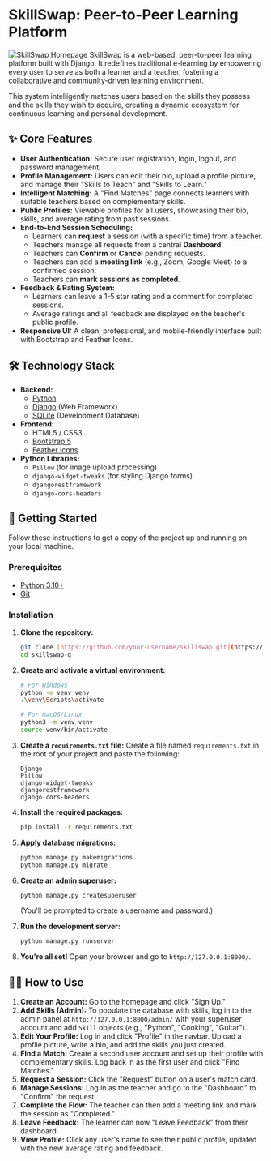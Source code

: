 # SkillSwap: Peer-to-Peer Learning Platform

![SkillSwap Homepage](https://i.imgur.com/your-hero-image-link.png) SkillSwap is a web-based, peer-to-peer learning platform built with Django. It redefines traditional e-learning by empowering every user to serve as both a learner and a teacher, fostering a collaborative and community-driven learning environment.

This system intelligently matches users based on the skills they possess and the skills they wish to acquire, creating a dynamic ecosystem for continuous learning and personal development.

## ✨ Core Features

* **User Authentication:** Secure user registration, login, logout, and password management.
* **Profile Management:** Users can edit their bio, upload a profile picture, and manage their "Skills to Teach" and "Skills to Learn."
* **Intelligent Matching:** A "Find Matches" page connects learners with suitable teachers based on complementary skills.
* **Public Profiles:** Viewable profiles for all users, showcasing their bio, skills, and average rating from past sessions.
* **End-to-End Session Scheduling:**
    * Learners can **request** a session (with a specific time) from a teacher.
    * Teachers manage all requests from a central **Dashboard**.
    * Teachers can **Confirm** or **Cancel** pending requests.
    * Teachers can add a **meeting link** (e.g., Zoom, Google Meet) to a confirmed session.
    * Teachers can **mark sessions as completed**.
* **Feedback & Rating System:**
    * Learners can leave a 1-5 star rating and a comment for completed sessions.
    * Average ratings and all feedback are displayed on the teacher's public profile.
* **Responsive UI:** A clean, professional, and mobile-friendly interface built with Bootstrap and Feather Icons.

## 🛠️ Technology Stack

* **Backend:**
    * [Python](https://www.python.org/)
    * [Django](https://www.djangoproject.com/) (Web Framework)
    * [SQLite](https://www.sqlite.org/index.html) (Development Database)
* **Frontend:**
    * HTML5 / CSS3
    * [Bootstrap 5](https://getbootstrap.com/)
    * [Feather Icons](https://feathericons.com/)
* **Python Libraries:**
    * `Pillow` (for image upload processing)
    * `django-widget-tweaks` (for styling Django forms)
    * `djangorestframework`
    * `django-cors-headers`

## 🚀 Getting Started

Follow these instructions to get a copy of the project up and running on your local machine.

### Prerequisites

* [Python 3.10+](https://www.python.org/downloads/)
* [Git](https://git-scm.com/downloads/)

### Installation

1.  **Clone the repository:**
    ```sh
    git clone [https://github.com/your-username/skillswap.git](https://github.com/Sakthi4425/skillswap.git)
    cd skillswap-g
    ```

2.  **Create and activate a virtual environment:**
    ```sh
    # For Windows
    python -m venv venv
    .\venv\Scripts\activate
    
    # For macOS/Linux
    python3 -m venv venv
    source venv/bin/activate
    ```

3.  **Create a `requirements.txt` file:**
    Create a file named `requirements.txt` in the root of your project and paste the following:
    ```
    Django
    Pillow
    django-widget-tweaks
    djangorestframework
    django-cors-headers
    ```

4.  **Install the required packages:**
    ```sh
    pip install -r requirements.txt
    ```

5.  **Apply database migrations:**
    ```sh
    python manage.py makemigrations
    python manage.py migrate
    ```

6.  **Create an admin superuser:**
    ```sh
    python manage.py createsuperuser
    ```
    (You'll be prompted to create a username and password.)

7.  **Run the development server:**
    ```sh
    python manage.py runserver
    ```

8.  **You're all set!** Open your browser and go to `http://127.0.0.1:8000/`.

## 🧑‍🏫 How to Use

1.  **Create an Account:** Go to the homepage and click "Sign Up."
2.  **Add Skills (Admin):** To populate the database with skills, log in to the admin panel at `http://127.0.0.1:8000/admin/` with your superuser account and add `Skill` objects (e.g., "Python", "Cooking", "Guitar").
3.  **Edit Your Profile:** Log in and click "Profile" in the navbar. Upload a profile picture, write a bio, and add the skills you just created.
4.  **Find a Match:** Create a second user account and set up their profile with complementary skills. Log back in as the first user and click "Find Matches."
5.  **Request a Session:** Click the "Request" button on a user's match card.
6.  **Manage Sessions:** Log in as the teacher and go to the "Dashboard" to "Confirm" the request.
7.  **Complete the Flow:** The teacher can then add a meeting link and mark the session as "Completed."
8.  **Leave Feedback:** The learner can now "Leave Feedback" from their dashboard.
9.  **View Profile:** Click any user's name to see their public profile, updated with the new average rating and feedback.
